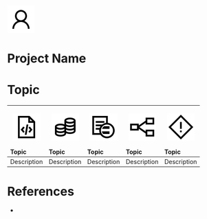 
<img src="imgs/md/user.svg">

# Project Name

# Topic
| <p align="center"><img src="imgs/md/code-file.svg" width="64"></p> Topic | <p align="center"><img src="imgs/md/resources.svg" width="64"></p> Topic | <p align="center"><img src="imgs/md/generics.svg" width="64"></p> Topic | <p align="center"><img src="imgs/md/linq.svg" width="64"></p> Topic | <p align="center"><img src="imgs/md/exception.svg" width="64"></p> Topic |
| :- | :- | :- | :- | :- |
| Description | Description | Description | Description | Description |

# References
-
